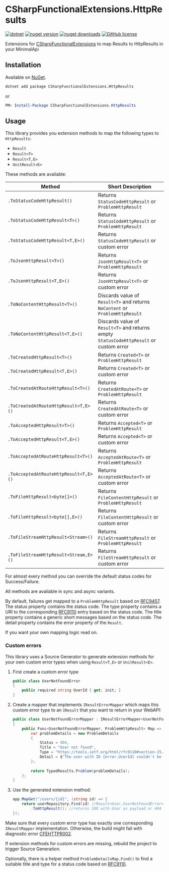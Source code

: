 # CSharpFunctionalExtensions.HttpResults

[![dotnet](https://img.shields.io/badge/platform-.NET-blue)](https://www.nuget.org/packages/CSharpFunctionalExtensions.HttpResults/)
[![nuget version](https://img.shields.io/nuget/v/CSharpFunctionalExtensions.HttpResults)](https://www.nuget.org/packages/CSharpFunctionalExtensions.HttpResults/)
[![nuget downloads](https://img.shields.io/nuget/dt/CSharpFunctionalExtensions.HttpResults)](https://www.nuget.org/packages/CSharpFunctionalExtensions.HttpResults/)
[![GitHub license](https://img.shields.io/github/license/co-IT/CSharpFunctionalExtensions.HttpResults)](https://github.com/co-IT/CSharpFunctionalExtensions.HttpResults/blob/main/LICENSE.md)

Extensions for [CSharpFunctionalExtensions](https://github.com/vkhorikov/CSharpFunctionalExtensions) to map Results to
HttpResults in your MinimalApi

## Installation

Available on [NuGet](https://www.nuget.org/packages/CSharpFunctionalExtensions.HttpResults/).

```bash
dotnet add package CSharpFunctionalExtensions.HttpResults
```

or

```powershell
PM> Install-Package CSharpFunctionalExtensions.HttpResults
```

## Usage

This library provides you extension methods to map the following types to `HttpResults`:

- `Result`
- `Result<T>`
- `Result<T,E>`
- `UnitResult<E>`

These methods are available:

| Method                                | Short Description                                                                      |
|---------------------------------------|----------------------------------------------------------------------------------------|
| `.ToStatusCodeHttpResult()`           | Returns `StatusCodeHttpResult` or `ProblemHttpResult`                                  |
| `.ToStatusCodeHttpResult<T>()`        | Returns `StatusCodeHttpResult` or `ProblemHttpResult`                                  |
| `.ToStatusCodeHttpResult<T,E>()`      | Returns `StatusCodeHttpResult` or custom error                                         |
| `.ToJsonHttpResult<T>()`              | Returns `JsonHttpResult<T>` or `ProblemHttpResult`                                     |
| `.ToJsonHttpResult<T,E>()`            | Returns `JsonHttpResult<T>` or custom error                                            |
| `.ToNoContentHttpResult<T>()`         | Discards value of `Result<T>` and returns `NoContent` or `ProblemHttpResult`           |
| `.ToNoContentHttpResult<T,E>()`       | Discards value of `Result<T>` and returns empty `StatusCodeHttpResult` or custom error |
| `.ToCreatedHttpResult<T>()`           | Returns `Created<T>` or `ProblemHttpResult`                                            |
| `.ToCreatedHttpResult<T,E>()`         | Returns `Created<T>` or custom error                                                   |
| `.ToCreatedAtRouteHttpResult<T>()`    | Returns `CreatedAtRoute<T>` or `ProblemHttpResult`                                     |
| `.ToCreatedAtRouteHttpResult<T,E>()`  | Returns `CreatedAtRoute<T>` or custom error                                            |
| `.ToAcceptedHttpResult<T>()`          | Returns `Accepted<T>` or `ProblemHttpResult`                                           |
| `.ToAcceptedHttpResult<T,E>()`        | Returns `Accepted<T>` or custom error                                                  |
| `.ToAcceptedAtRouteHttpResult<T>()`   | Returns `AcceptedAtRoute<T>` or `ProblemHttpResult`                                    |
| `.ToAcceptedAtRouteHttpResult<T,E>()` | Returns `AcceptedAtRoute<T>` or custom error                                           |
| `.ToFileHttpResult<byte[]>()`         | Returns `FileContentHttpResult` or `ProblemHttpResult`                                 |
| `.ToFileHttpResult<byte[],E>()`       | Returns `FileContentHttpResult` or custom error                                        |
| `.ToFileStreamHttpResult<Stream>()`   | Returns `FileStreamHttpResult` or `ProblemHttpResult`                                  |
| `.ToFileStreamHttpResult<Stream,E>()` | Returns `FileStreamHttpResult` or custom error                                         |

For almost every method you can override the default status codes for Success/Failure.

All methods are available in sync and async variants.

By default, failures get mapped to a `ProblemHttpResult` based on [RFC9457](https://www.rfc-editor.org/rfc/rfc9457).
The status property contains the status code.
The type property contains a URI to the corresponding [RFC9110](https://tools.ietf.org/html/rfc9110) entry based on the status code.
The title property contains a generic short messages based on the status code.
The detail property contains the error property of the `Result`.

If you want your own mapping logic read on.

### Custom errors

This library uses a Source Generator to generate extension methods for your own custom error types when using `Result<T,E>` or `UnitResult<E>`.

1. First create a custom error type
    ```csharp
    public class UserNotFoundError
    {
        public required string UserId { get; init; }
    }
    ```
2. Create a mapper that implements `IResultErrorMapper` which maps this custom error type to an `IResult` that you want to return in your WebAPI:
    ```csharp
    public class UserNotFoundErrorMapper : IResultErrorMapper<UserNotFoundError, ProblemHttpResult>
    {
        public Func<UserNotFoundErrorMapper, ProblemHttpResult> Map => error => {
            var problemDetails = new ProblemDetails
            {
                Status = 404,
                Title = "User not found",
                Type = "https://tools.ietf.org/html/rfc9110#section-15.5.5",
                Detail = $"The user with ID {error.UserId} couldn't be found.
            };
            
            return TypedResults.Problem(problemDetails);  
        };
    }
    ```
3. Use the generated extension method:
    ```csharp
    app.MapGet("/users/{id}", (string id) => {
        return userRepository.Find(id) //Result<User,UserNotFoundError>
            .ToHttpResult(); //returns 200 with User as payload or 404 with ProblemDetails object defined above
    });
    ```

Make sure that every custom error type has exactly one corresponding `IResultMapper` implementation. Otherwise, the build might fail with diagnostic error [CFEHTTPR002](./CSharpFunctionalExtensions.HttpResults.Generators/AnalyzerReleases.Shipped.md). 

If extension methods for custom errors are missing, rebuild the project to trigger Source Generation.

Optionally, there is a helper method `ProblemDetailsMap.Find()` to find a suitable title and type for a status code based on [RFC9110](https://tools.ietf.org/html/rfc9110).
